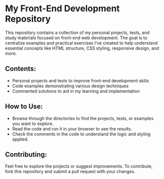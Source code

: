 # My Front-End Development Repository

This repository contains a collection of my personal projects, tests, and study materials focused on front-end web development. The goal is to centralize examples and practical exercises I've created to help understand essential concepts like HTML structure, CSS styling, responsive design, and more.

## Contents:
- Personal projects and tests to improve front-end development skills
- Code examples demonstrating various design techniques
- Commented solutions to aid in my learning and implementation

## How to Use:
- Browse through the directories to find the projects, tests, or examples you want to explore.
- Read the code and run it in your browser to see the results.
- Check the comments in the code to understand the logic and styling applied.

## Contributing:
Feel free to explore the projects or suggest improvements. To contribute, fork this repository and submit a pull request with your changes.

 
